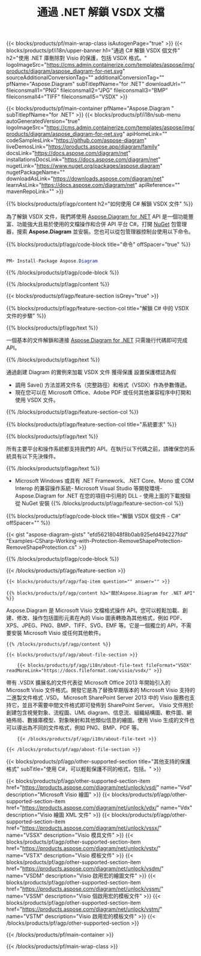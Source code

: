 ﻿---
title: 通過 .NET 解鎖 VSDX 文檔 
weight: 5680
url: /zh-hant/net/unlock/vsdx/ 
description: C# 用於解鎖 .NET Framework、.NET 核心、Mono 平台上的 VSDX 文件的源代碼。
---
{{< blocks/products/pf/main-wrap-class isAutogenPage="true" >}}
{{< blocks/products/pf/i18n/upper-banner h1="通過 C# 解鎖 VSDX 個文件" h2="使用 .NET 庫刪除對 Visio 的保護，包括 VSDX 格式。" logoImageSrc="https://cms.admin.containerize.com/templates/aspose/img/products/diagram/aspose_diagram-for-net.svg" sourceAdditionalConversionTag="" additionalConversionTag="" pfName="Aspose.Diagram" subTitlepfName="for .NET" downloadUrl="" fileiconsmall1="PNG" fileiconsmall2="JPG" fileiconsmall3="BMP" fileiconsmall4="TIFF" fileiconsmall5="VSDX" >}}

{{< blocks/products/pf/main-container pfName="Aspose.Diagram " subTitlepfName="for .NET" >}}
{{< blocks/products/pf/i18n/sub-menu autoGeneratedVersion="true" logoImageSrc="https://cms.admin.containerize.com/templates/aspose/img/products/diagram/aspose_diagram-for-net.svg" apiHomeLink="" codeSamplesLink="https://github.com/aspose-diagram" liveDemosLink="https://products.aspose.app/diagram/family" docsLink="https://docs.aspose.com/diagram/net" installationsDocsLink="https://docs.aspose.com/diagram/net" nugetLink="https://www.nuget.org/packages/aspose.diagram" nugetPackageName="" downloadAsLink="https://downloads.aspose.com/diagram/net" learnAsLink="https://docs.aspose.com/diagram/net" apiReference="" mavenRepoLink="" >}}

{{% blocks/products/pf/agp/content h2="如何使用 C# 解鎖 VSDX 文件" %}}

 為了解鎖 VSDX 文件，我們將使用
 [Aspose.Diagram for .NET](https://products.aspose.com/diagram/net) 
 API 是一個功能豐富、功能強大且易於使用的文檔操作和合併 API 平台 C#。打開
 [NuGet](https://www.nuget.org/packages/aspose.diagram) 
 包管理器，搜索
 **Aspose.Diagram** 
 並安裝。您也可以從包管理器控制台使用以下命令。

{{% blocks/products/pf/agp/code-block title="命令" offSpacer="true" %}}

```cs

PM> Install-Package Aspose.Diagram


```

{{% /blocks/products/pf/agp/code-block %}}

{{% /blocks/products/pf/agp/content %}}

{{< blocks/products/pf/agp/feature-section isGrey="true" >}}

{{% blocks/products/pf/agp/feature-section-col title="解鎖 C# 中的 VSDX 文件的步驟" %}}

{{% blocks/products/pf/agp/text %}}

 一個基本的文件解鎖和連接
 [Aspose.Diagram for .NET](https://products.aspose.com/diagram/net) 
 只需幾行代碼即可完成 API。

{{% /blocks/products/pf/agp/text %}}

通過創建 Diagram 的實例來加載 VSDX 文件
獲得保護
設置保護標誌為假
+ 調用 Save() 方法並將文件名（完整路徑）和格式（VSDX）作為參數傳遞。
+ 現在您可以在 Microsoft Office、Adobe PDF 或任何其他兼容程序中打開和使用 VSDX 文件。

{{% /blocks/products/pf/agp/feature-section-col %}}

{{% blocks/products/pf/agp/feature-section-col title="系統要求" %}}

{{% blocks/products/pf/agp/text %}}

 所有主要平台和操作系統都支持我們的 API。在執行以下代碼之前，請確保您的系統具有以下先決條件。

{{% /blocks/products/pf/agp/text %}}

- Microsoft Windows 或具有 .NET Framework、.NET Core、Mono 或 COM Interop 的兼容操作系統- Microsoft Visual Studio 等開發環境- Aspose.Diagram for .NET 在您的項目中引用的 DLL - 使用上面的下載按鈕從 NuGet 安裝
{{% /blocks/products/pf/agp/feature-section-col %}}

{{% blocks/products/pf/agp/code-block title="解鎖 VSDX 個文件 - C#" offSpacer="" %}}

{{< gist "aspose-diagram-gists" "efd56218048f8b0ab925efd494227fdd" "Examples-CSharp-Working-with-Protection-RemoveShapeProtection-RemoveShapeProtection.cs" >}}


{{% /blocks/products/pf/agp/code-block %}}

{{< /blocks/products/pf/agp/feature-section >}}

    {{< blocks/products/pf/agp/faq-item question="" answer="" >}}
 

<!-- aboutfile Starts -->

    {{% blocks/products/pf/agp/content h2="關於Aspose.Diagram for .NET API" %}}

 Aspose.Diagram 是 Microsoft Visio 文檔格式操作 API。您可以輕鬆加載、創建、修改、操作包括圖形元素在內的 Visio 圖表轉換為其他格式，例如 PDF、XPS、JPEG、PNG、BMP、TIFF、SVG、EMF 等。它是一個獨立的 API，不需要安裝 Microsoft Visio 或任何其他軟件。  


    {{% /blocks/products/pf/agp/content %}}

    {{< blocks/products/pf/agp/about-file-section >}}

        {{< blocks/products/pf/agp/i18n/about-file-text fileFormat="VSDX" readMoreLink="https://docs.fileformat.com/visio/vsdx/" >}}
帶有 .VSDX 擴展名的文件代表從 Microsoft Office 2013 年開始引入的 Microsoft Visio 文件格式。開發它是為了替換早期版本的 Microsoft Visio 支持的二進製文件格式 .VSD。 Microsoft SharePoint Server 2013 中的 Visio 服務也支持它，並且不需要中間文件格式即可發佈到 SharePoint Server。 Visio 文件用於創建包含視覺對象、流程圖、UML diagram、信息流、組織結構圖、軟件圖、網絡佈局、數據庫模型、對象映射和其他類似信息的繪圖。使用 Visio 生成的文件也可以導出為不同的文件格式，例如 PNG、BMP、PDF 等。 

        {{< /blocks/products/pf/agp/i18n/about-file-text >}}

    {{< /blocks/products/pf/agp/about-file-section >}}

<!-- aboutfile Ends -->

{{< blocks/products/pf/agp/other-supported-section title="其他支持的保護格式" subTitle="使用 C#，可以輕鬆保護不同的格式，包括。" >}}

{{< blocks/products/pf/agp/other-supported-section-item href="https://products.aspose.com/diagram/net/unlock/vsd/" name="Vsd" description="Microsoft Visio 繪圖" >}}
{{< blocks/products/pf/agp/other-supported-section-item href="https://products.aspose.com/diagram/net/unlock/vdx/" name="Vdx" description="Visio 繪圖 XML 文件" >}}
{{< blocks/products/pf/agp/other-supported-section-item href="https://products.aspose.com/diagram/net/unlock/vssx/" name="VSSX" description="Visio 模具文件" >}}
{{< blocks/products/pf/agp/other-supported-section-item href="https://products.aspose.com/diagram/net/unlock/vstx/" name="VSTX" description="Visio 模板文件" >}}
{{< blocks/products/pf/agp/other-supported-section-item href="https://products.aspose.com/diagram/net/unlock/vsdm/" name="VSDM" description="Visio 啟用宏的繪圖文件" >}}
{{< blocks/products/pf/agp/other-supported-section-item href="https://products.aspose.com/diagram/net/unlock/vssm/" name="VSSM" description="Visio 個啟用宏的模板文件" >}}
{{< blocks/products/pf/agp/other-supported-section-item href="https://products.aspose.com/diagram/net/unlock/vstm/" name="VSTM" description="Visio 啟用宏的模板文件" >}}
{{< /blocks/products/pf/agp/other-supported-section >}}

{{< /blocks/products/pf/main-container >}}
    
{{< /blocks/products/pf/main-wrap-class >}}